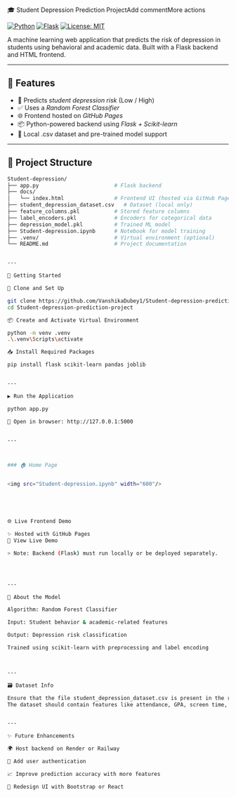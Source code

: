 🎓 Student Depression Prediction ProjectAdd commentMore actions

[![Python](https://img.shields.io/badge/Python-3.10-blue?logo=python)](https://www.python.org/)
[![Flask](https://img.shields.io/badge/Flask-2.0-lightgrey?logo=flask)](https://flask.palletsprojects.com/)
[![License: MIT](https://img.shields.io/badge/License-MIT-green.svg)](LICENSE)

A machine learning web application that predicts the risk of depression in students using behavioral and academic data. Built with a Flask backend and HTML frontend.

---

## 📌 Features

- 🧠 Predicts *student depression risk* (Low / High)
- ✅ Uses a *Random Forest Classifier*
- 🌐 Frontend hosted on *GitHub Pages*
- 📦 Python-powered backend using *Flask + Scikit-learn*
- 💾 Local .csv dataset and pre-trained model support

---

## 📁 Project Structure

```bash
Student-depression/
├── app.py                        # Flask backend
├── docs/
│   └── index.html                # Frontend UI (hosted via GitHub Pages)
├── student_depression_dataset.csv   # Dataset (local only)
├── feature_columns.pkl           # Stored feature columns
├── label_encoders.pkl            # Encoders for categorical data
├── depression_model.pkl          # Trained ML model
├── Student-depression.ipynb      # Notebook for model training
├── .venv/                        # Virtual environment (optional)
└── README.md                     # Project documentation


---

🚀 Getting Started

🔧 Clone and Set Up

git clone https://github.com/VanshikaDubey1/Student-depression-prediction-project.git
cd Student-depression-prediction-project

📦 Create and Activate Virtual Environment

python -m venv .venv
.\.venv\Scripts\activate

📥 Install Required Packages

pip install flask scikit-learn pandas joblib


---

▶ Run the Application

python app.py

📍 Open in browser: http://127.0.0.1:5000


---



### 🏠 Home Page


<img src="Student-depression.ipynb" width="600"/>





🌐 Live Frontend Demo

✨ Hosted with GitHub Pages
🔗 View Live Demo

> Note: Backend (Flask) must run locally or be deployed separately.




---

🧠 About the Model

Algorithm: Random Forest Classifier

Input: Student behavior & academic-related features

Output: Depression risk classification

Trained using scikit-learn with preprocessing and label encoding



---

🗃 Dataset Info

Ensure that the file student_depression_dataset.csv is present in the root folder.
The dataset should contain features like attendance, GPA, screen time, sleep patterns, etc.


---

✨ Future Enhancements

🌍 Host backend on Render or Railway

🔐 Add user authentication

📈 Improve prediction accuracy with more features

🎨 Redesign UI with Bootstrap or React

